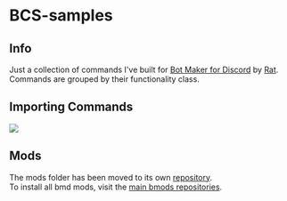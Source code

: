 # BCS-samples
## Info
Just a collection of commands I've built for [Bot Maker for Discord](https://store.steampowered.com/app/2592170/Bot_Maker_For_Discord/) by [Rat](https://github.com/RatWasHere).<br>
Commands are grouped by their functionality class.

## Importing Commands
![](https://github.com/slothyace/bcs-samples/blob/main/.documentation/importCmd.gif)

## Mods
The mods folder has been moved to its own [repository](https://github.com/slothyace/bmods-acedia).<br>
To install all bmd mods, visit the [main bmods repositories](https://github.com/RatWasHere/bmods).
